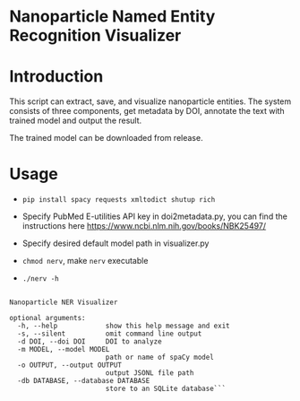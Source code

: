 # Nanoparticle Named Entity Recognition Visualizer

# Introduction

This script can extract, save, and visualize nanoparticle entities. The system consists of three components, get metadata by DOI, annotate the text with trained model and output the result.

The trained model can be downloaded from release.

# Usage

- ```pip install spacy requests xmltodict shutup rich```

- Specify PubMed E-utilities API key in doi2metadata.py, you can find the instructions here https://www.ncbi.nlm.nih.gov/books/NBK25497/

- Specify desired default model path in visualizer.py
 
- ```chmod nerv```, make ```nerv``` executable 

- ```./nerv -h ``` 

```usage: nerv [-h] [-s] -d DOI [-m MODEL] [-o OUTPUT] [-db DATABASE]

Nanoparticle NER Visualizer

optional arguments:
  -h, --help            show this help message and exit
  -s, --silent          omit command line output
  -d DOI, --doi DOI     DOI to analyze
  -m MODEL, --model MODEL
                        path or name of spaCy model
  -o OUTPUT, --output OUTPUT
                        output JSONL file path
  -db DATABASE, --database DATABASE
                        store to an SQLite database```
